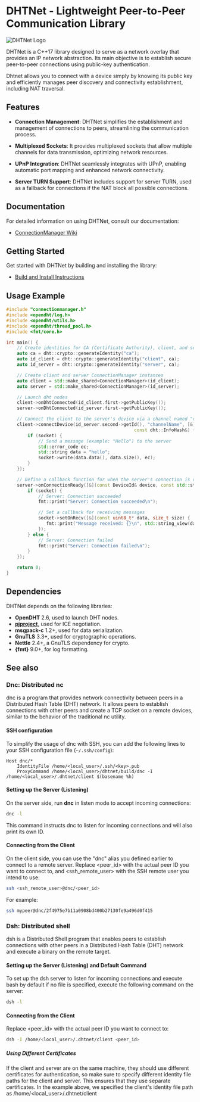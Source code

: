 # DHTNet - Lightweight Peer-to-Peer Communication Library

![DHTNet Logo](your-logo.png)

DHTNet is a C++17 library designed to serve as a network overlay that provides an IP network abstraction. Its main objective is to establish secure peer-to-peer connections using public-key authentication.

Dhtnet allows you to connect with a device simply by knowing its public key and efficiently manages peer discovery and connectivity establishment, including NAT traversal.

## Features

- **Connection Management**: DHTNet simplifies the establishment and management of connections to peers, streamlining the communication process.

- **Multiplexed Sockets**: It provides multiplexed sockets that allow multiple channels for data transmission, optimizing network resources.

- **UPnP Integration**: DHTNet seamlessly integrates with UPnP, enabling automatic port mapping and enhanced network connectivity.

- **Server TURN Support**: DHTNet includes support for server TURN, used as a fallback for connections if the NAT block all possible connections.


## Documentation

For detailed information on using DHTNet, consult our documentation:

- [ConnectionManager Wiki](https://docs.jami.net/en_US/developer/connection-manager.html)


## Getting Started

Get started with DHTNet by building and installing the library:

- [Build and Install Instructions](https://github.com/savoirfairelinux/dhtnet/blob/master/BUILD.md)

## Usage Example

```cpp
#include "connectionmanager.h"
#include <opendht/log.h>
#include <opendht/utils.h>
#include <opendht/thread_pool.h>
#include <fmt/core.h>

int main() {
    // Create identities for CA (Certificate Authority), client, and server
    auto ca = dht::crypto::generateIdentity("ca");
    auto id_client = dht::crypto::generateIdentity("client", ca);
    auto id_server = dht::crypto::generateIdentity("server", ca);

    // Create client and server ConnectionManager instances
    auto client = std::make_shared<ConnectionManager>(id_client);
    auto server = std::make_shared<ConnectionManager>(id_server);

    // Launch dht nodes
    client->onDhtConnected(id_client.first->getPublicKey());
    server->onDhtConnected(id_server.first->getPublicKey());

    // Connect the client to the server's device via a channel named "channelName"
    client->connectDevice(id_server.second->getId(), "channelName", [&](std::shared_ptr<dhtnet::ChannelSocket> socket,
                                                const dht::InfoHash&) {
        if (socket) {
            // Send a message (example: "Hello") to the server
            std::error_code ec;
            std::string data = "hello";
            socket->write(data.data(), data.size(), ec);
        }
    });

    // Define a callback function for when the server's connection is ready
    server->onConnectionReady([&](const DeviceId& device, const std::string& name, std::shared_ptr<ChannelSocket> socket) {
        if (socket) {
            // Server: Connection succeeded
            fmt::print("Server: Connection succeeded\n");

            // Set a callback for receiving messages
            socket->setOnRecv([&](const uint8_t* data, size_t size) {
               fmt::print("Message received: {}\n", std::string_view(data, data + size)); // Print received message
            });
        } else {
            // Server: Connection failed
            fmt::print("Server: Connection failed\n");
        }
    });

    return 0;
}
```

## Dependencies

DHTNet depends on the following libraries:

- **OpenDHT** 2.6, used to launch DHT nodes.
- **[pjproject](https://github.com/savoirfairelinux/pjproject)**, used for ICE negotiation.
- **msgpack-c** 1.2+, used for data serialization.
- **GnuTLS** 3.3+, used for cryptographic operations.
- **Nettle** 2.4+, a GnuTLS dependency for crypto.
- **{fmt}** 9.0+, for log formatting.


## See also

### Dnc: Distributed nc

dnc is a program that provides network connectivity between peers in a Distributed Hash Table (DHT) network. It allows peers to establish connections with other peers and create a TCP socket on a remote devices, similar to the behavior of the traditional nc utility.
#### SSH configuration
To simplify the usage of dnc with SSH, you can add the following lines to your SSH configuration file (`~/.ssh/config`):
```ssh
Host dnc/*
    IdentityFile /home/<local_user>/.ssh/<key>.pub
    ProxyCommand /home/<local_user>/dhtnet/build/dnc -I /home/<local_user>/.dhtnet/client $(basename %h)
```
#### Setting up the Server (Listening)
On the server side, run **dnc** in listen mode to accept incoming connections:

```sh
dnc -l
```
This command instructs dnc to listen for incoming connections and will also print its own ID.
#### Connecting from the Client
On the client side, you can use the "dnc" alias you defined earlier to connect to a remote server. Replace <peer_id> with the actual peer ID you want to connect to, and <ssh_remote_user> with the SSH remote user you intend to use:
```sh
ssh <ssh_remote_user>@dnc/<peer_id>
```
For example:
```sh
ssh mypeer@dnc/2f4975e7b11a0908bd400b27130fe9a496d0f415
```

### Dsh: Distributed shell

dsh is a Distributed Shell program that enables peers to establish connections with other peers in a Distributed Hash Table (DHT) network and execute a binary on the remote target.

#### Setting up the Server (Listening) and Default Command

To set up the dsh server to listen for incoming connections and execute bash by default if no file is specified, execute the following command on the server:
```sh
dsh -l
```
#### Connecting from the Client

Replace <peer_id> with the actual peer ID you want to connect to:
```sh
dsh -I /home/<local_user>/.dhtnet/client <peer_id>
```
##### Using Different Certificates

If the client and server are on the same machine, they should use different certificates for authentication, so make sure to specify different identity file paths for the client and server. This ensures that they use separate certificates. In the example above, we specified the client's identity file path as /home/<local_user>/.dhtnet/client
